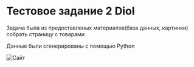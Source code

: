 # Тестовое задание 2 Diol
Задача была из предоставленых материалов(база данных, картинки) собрать страницу с товарами

Данные были сгенерированы с помощью Python

![Сайт](https://cdn.discordapp.com/attachments/602298052111499264/710471136785203240/unknown.png)
